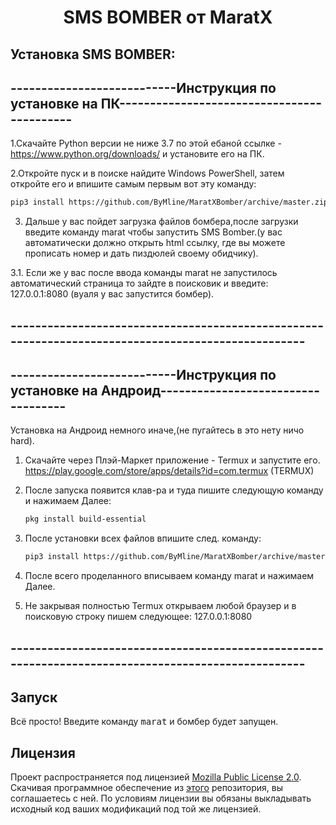 <h1 align="center">SMS BOMBER от MaratX</h1>

## Установка SMS BOMBER:

## ---------------------------Инструкция по установке на ПК-------------------------------------------
1.Скачайте Python версии не ниже 3.7 по этой ебаной ссылке - https://www.python.org/downloads/ и установите его на ПК.

2.Откройте пуск и в поиске найдите Windows PowerShell, затем откройте его и впишите самым первым вот эту команду:
```sh
pip3 install https://github.com/ByMline/MaratXBomber/archive/master.zip —upgrade
```

3. Дальше у вас пойдет загрузка файлов бомбера,после загрузки введите команду marat чтобы запустить SMS Bomber.(у вас автоматически должно открыть html ссылку, где вы можете прописать номер и дать пиздюлей своему обидчику).

3.1. Если же у вас после ввода команды marat не запустилось автоматический страница то зайдте в поисковик и введите: 127.0.0.1:8080 (вуаля у вас запустится бомбер).
## ---------------------------------------------------------------------------------------------------


## ---------------------------Инструкция по установке на Андроид-----------------------------------
Установка на Андроид немного иначе,(не пугайтесь в это нету ничо hard).
1) Скачайте через Плэй-Маркет приложение - Termux и запустите его.
https://play.google.com/store/apps/details?id=com.termux (TERMUX)

2) После запуска появится клав-ра и туда пишите следующую команду и нажимаем Далее:
    ```sh
    pkg install build-essential
    ```
3) После установки всех файлов впишите след. команду:
    ```sh
    pip3 install https://github.com/ByMline/MaratXBomber/archive/master.zip —upgrade
    ```
    
4) После всего проделанного вписываем команду marat и нажимаем Далее.

5) Не закрывая полностью Termux открываем любой браузер и в поисковую строку пишем следующее: 127.0.0.1:8080
## ---------------------------------------------------------------------------------------------------

## Запуск
Всё просто! Введите команду <kbd>marat</kbd> и бомбер будет запущен.

## Лицензия
Проект распространяется под лицензией [Mozilla Public License 2.0](https://github.com/ByMline/MaratXBomber/blob/master/LICENSE). Скачивая программное обеспечение из [этого](https://github.com/ByMline/MaratXBomber) репозитория, вы соглашаетесь с ней. По условиям лицензии вы обязаны выкладывать исходный код ваших модификаций под той же лицензией.
